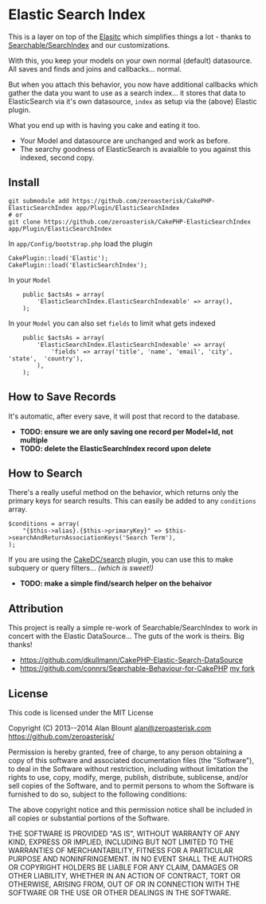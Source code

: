 # Elastic Search Index

This is a layer on top of the
[Elasitc](https://github.com/dkullmann/CakePHP-Elastic-Search-DataSource)
which simplifies things a lot - thanks to
[Searchable/SearchIndex](https://github.com/zeroasterisk/Searchable-Behaviour-for-CakePHP)
and our customizations.

With this, you keep your models on your own normal (default) datasource.  All
saves and finds and joins and callbacks... normal.

But when you attach this behavior, you now have additional callbacks which
gather the data you want to use as a search index... it stores that data to
ElasticSearch via it's own datasource, `index` as setup via the (above) Elastic
plugin.

What you end up with is having you cake and eating it too.

* Your Model and datasource are unchanged and work as before.
* The searchy goodness of ElasticSearch is avaialble to you against this
  indexed, second copy.

## Install

```
git submodule add https://github.com/zeroasterisk/CakePHP-ElasticSearchIndex app/Plugin/ElasticSearchIndex
# or
git clone https://github.com/zeroasterisk/CakePHP-ElasticSearchIndex app/Plugin/ElasticSearchIndex

```

In `app/Config/bootstrap.php` load the plugin
```
CakePlugin::load('Elastic');
CakePlugin::load('ElasticSearchIndex');
```

In your `Model`
```
	public $actsAs = array(
		'ElasticSearchIndex.ElasticSearchIndexable' => array(),
	);
```

In your `Model` you can also set `fields` to limit what gets indexed
```
	public $actsAs = array(
		'ElasticSearchIndex.ElasticSearchIndexable' => array(
			'fields' => array('title', 'name', 'email', 'city', 'state',  'country'),
		),
	);
```

## How to Save Records

It's automatic, after every save, it will post that record to the database.

* **TODO: ensure we are only saving one record per Model+Id, not multiple**
* **TODO: delete the ElasticSearchIndex record upon delete**

## How to Search

There's a really useful method on the behavior, which returns only the primary
keys for search results.  This can easily be added to any `conditions` array.

```
$conditions = array(
	"{$this->alias}.{$this->primaryKey}" => $this->searchAndReturnAssociationKeys('Search Term'),
);
```

If you are using the [CakeDC/search](https://github.com/CakeDC/search) plugin,
you can use this to make subquery or query filters... *(which is sweet!)*

* **TODO: make a simple find/search helper on the behaivor**

## Attribution

This project is really a simple re-work of Searchable/SearchIndex to work in
concert with the Elastic DataSource...  The guts of the work is theirs.  Big thanks!

* https://github.com/dkullmann/CakePHP-Elastic-Search-DataSource
* https://github.com/connrs/Searchable-Behaviour-for-CakePHP
  [my fork](https://github.com/zeroasterisk/Searchable-Behaviour-for-CakePHP)

## License

This code is licensed under the MIT License


Copyright (C) 2013--2014 Alan Blount <alan@zeroasterisk.com> https://github.com/zeroasterisk/

Permission is hereby granted, free of charge, to any person obtaining a copy of
this software and associated documentation files (the "Software"), to deal in
the Software without restriction, including without limitation the rights to
use, copy, modify, merge, publish, distribute, sublicense, and/or sell copies
of the Software, and to permit persons to whom the Software is furnished to do
so, subject to the following conditions:

The above copyright notice and this permission notice shall be included in all
copies or substantial portions of the Software.

THE SOFTWARE IS PROVIDED "AS IS", WITHOUT WARRANTY OF ANY KIND, EXPRESS OR
IMPLIED, INCLUDING BUT NOT LIMITED TO THE WARRANTIES OF MERCHANTABILITY,
FITNESS FOR A PARTICULAR PURPOSE AND NONINFRINGEMENT. IN NO EVENT SHALL THE
AUTHORS OR COPYRIGHT HOLDERS BE LIABLE FOR ANY CLAIM, DAMAGES OR OTHER
LIABILITY, WHETHER IN AN ACTION OF CONTRACT, TORT OR OTHERWISE, ARISING FROM,
OUT OF OR IN CONNECTION WITH THE SOFTWARE OR THE USE OR OTHER DEALINGS IN THE
SOFTWARE.


